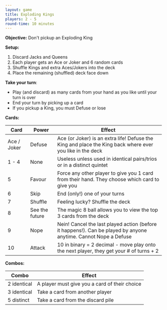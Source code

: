 ```yaml
---
layout: game
title: Exploding Kings
players: 2 - 5
round-time: 10 minutes
---
```


**Objective:** Don't pickup an Exploding King

**Setup:**

1. Discard Jacks and Queens
2. Each player gets an Ace or Joker and 6 random cards
3. Shuffle Kings and extra Aces/Jokers into the deck
4. Place the remaining (shuffled) deck face down

**Take your turn**:

- Play (and discard) as many cards from your hand as you like until your turn is over
- End your turn by picking up a card
- If you pickup a King, you must Defuse or lose

<!--split-->

**Cards:**

| Card        | Power          | Effect                                                                                                          |
|-------------|----------------|-----------------------------------------------------------------------------------------------------------------|
| Ace / Joker | Defuse         | Ace (or Joker) is an extra life! Defuse the King and place the King back where ever you like in the deck        |
| 1 - 4       | None           | Useless unless used in identical pairs/trios or in a distinct quintet                                           |
| 5           | Favour         | Force any other player to give you 1 card from their hand. They choose which card to give you                   |
| 6           | Skip           | End (only!) one of your turns                                                                                   |
| 7           | Shuffle        | Feeling lucky? Shuffle the deck                                                                                 |
| 8           | See the future | The magic 8 ball allows you to view the top 3 cards from the deck                                               |
| 9           | Nope           | Nein! Cancel the last played action (before it happens!). Can be played by anyone anytime. Cannot Nope a Defuse |
| 10          | Attack         | 10 in binary = 2 decimal - move play onto the next player, they get your # of turns + 2                         |

**Combos:**

| Combo       | Effect                                        |
|-------------|-----------------------------------------------|
| 2 identical | A player must give you a card of their choice |
| 3 identical | Take a card from another player               |
| 5 distinct  | Take a card from the discard pile             |
